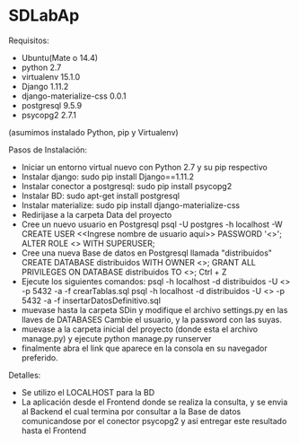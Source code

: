 # SDLabAp
Requisitos:
- Ubuntu(Mate o 14.4)
- python 2.7
- virtualenv 15.1.0
- Django 1.11.2
- django-materialize-css 0.0.1
- postgresql 9.5.9
- psycopg2 2.7.1

(asumimos instalado Python, pip y Virtualenv)

Pasos de Instalación:
- Iniciar un entorno virtual nuevo con Python 2.7 y su pip respectivo
- Instalar django: sudo pip install Django==1.11.2
- Instalar conector a postgresql: sudo pip install psycopg2
- Instalar BD: sudo apt-get install postgresql
- Instalar materialize: sudo pip install django-materialize-css
- Redirijase a la carpeta Data del proyecto
- Cree un nuevo usuario en Postgresql
psql -U postgres -h localhost -W
CREATE USER <<Ingrese nombre de usuario aquí>> PASSWORD '<<Ingrese su pass>>';
ALTER ROLE <<Ingrese nombre de usuario>> WITH SUPERUSER;
- Cree una nueva Base de datos en Postgresql llamada "distribuidos"
CREATE DATABASE distribuidos WITH OWNER <<Ingrese nombre de usuario>>;
GRANT ALL PRIVILEGES ON DATABASE distribuidos TO <<Ingrese nombre de usuario>>;
Ctrl + Z
- Ejecute los siguientes comandos:
psql -h localhost -d distribuidos -U <<USUARIO DE SU BD>> -p 5432 -a -f crearTablas.sql
psql -h localhost -d distribuidos -U <<USUARIO DE SU BD>> -p 5432 -a -f insertarDatosDefinitivo.sql
- muevase hasta la carpeta SDin y modifique el archivo settings.py en las llaves de DATABASES
  Cambie el usuario, y la password con las suyas.
- muevase a la carpeta inicial del proyecto (donde esta el archivo manage.py) y ejecute
python manage.py runserver
- finalmente abra el link que aparece en la consola en su navegador preferido.

Detalles:
* Se utilizo el LOCALHOST para la BD
* La aplicación desde el Frontend donde se realiza la consulta, y se envia al Backend el cual termina por consultar a la Base de datos
comunicandose por el conector psycopg2 y así entregar este resultado hasta el Frontend
